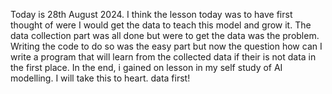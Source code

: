 Today is 28th August 2024.
I think the lesson today was to have first thought of were I would get the data to teach this model and grow it. The data collection part was all done
but were to get the data was the problem. Writing the code to do so was the easy part but now the question how can I write a program that will learn from the collected data if their
is not data in the first place. 
In the end, i gained on lesson in my self study of AI modelling. I will take this to heart. data first!

